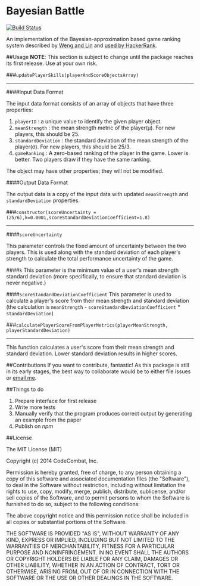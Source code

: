 Bayesian Battle
==============================
[![Build Status](https://travis-ci.org/codecombat/bayesian-battle.png?branch=master)](https://travis-ci.org/codecombat/bayesian-battle)

An implementation of the Bayesian-approximation based game ranking system described by
[Weng and Lin](http://jmlr.org/papers/volume12/weng11a/weng11a.pdf) and
[used by HackerRank](https://www.hackerrank.com/scoring).

##Usage
**NOTE**: This section is subject to change until the package reaches its first release. Use at your own risk.

###`updatePlayerSkills(playerAndScoreObjectsArray)`

---

####Input Data Format

The input data format consists of an array of objects that have three properties:

1. `playerID` : a unique value to identify the given player object.
1. `meanStrength` : the mean strength metric of the player(μ). For new players, this should be 25.
1. `standardDeviation` : the standard deviation of the mean strength of the player(σ). For new players, this should be 25/3.
1. `gameRanking` : A zero-based ranking of the player in the game. Lower is better. Two players draw if they have the same ranking.

The object may have other properties; they will not be modified.

####Output Data Format

The output data is a copy of the input data with updated `meanStrength` and `standardDeviation` properties.

###`constructor(scoreUncertainty = (25/6),k=0.0001,scoreStandardDeviationCoefficient=1.8)`

---

####`scoreUncertainty`

This parameter controls the fixed amount of uncertainty between the two players. This is used along with the
standard deviation of each player's strength to calculate the total performance uncertainty of the game.

####`k`
This parameter is the minimum value of a user's mean strength standard deviation (more specifically, to ensure
that standard deviation is never negative.)

####`scoreStandardDeviationCoefficient`
This parameter is used to calculate a player's score from their mean strength and standard deviation
(the calculation is `meanStrength` - `scoreStandardDeviationCoefficient` * `standardDeviation`)

###`calculatePlayerScoreFromPlayerMetrics(playerMeanStrength, playerStandardDeviation)`

---

This function calculates a user's score from their mean strength and standard deviation. Lower standard deviation
results in higher scores.


##Contributions
If you want to contribute, fantastic! As this package is still in its early stages, the best way to collaborate
would be to either file issues or [email me](mailto:michael@codecombat.com).

##Things to do

1. Prepare interface for first release
1. Write more tests
1. Manually verify that the program produces correct output by generating an example from the paper
1. Publish on _npm_


##License

The MIT License (MIT)

Copyright (c) 2014 CodeCombat, Inc.

Permission is hereby granted, free of charge, to any person obtaining a copy
of this software and associated documentation files (the "Software"), to deal
in the Software without restriction, including without limitation the rights
to use, copy, modify, merge, publish, distribute, sublicense, and/or sell
copies of the Software, and to permit persons to whom the Software is
furnished to do so, subject to the following conditions:

The above copyright notice and this permission notice shall be included in
all copies or substantial portions of the Software.

THE SOFTWARE IS PROVIDED "AS IS", WITHOUT WARRANTY OF ANY KIND, EXPRESS OR
IMPLIED, INCLUDING BUT NOT LIMITED TO THE WARRANTIES OF MERCHANTABILITY,
FITNESS FOR A PARTICULAR PURPOSE AND NONINFRINGEMENT. IN NO EVENT SHALL THE
AUTHORS OR COPYRIGHT HOLDERS BE LIABLE FOR ANY CLAIM, DAMAGES OR OTHER
LIABILITY, WHETHER IN AN ACTION OF CONTRACT, TORT OR OTHERWISE, ARISING FROM,
OUT OF OR IN CONNECTION WITH THE SOFTWARE OR THE USE OR OTHER DEALINGS IN
THE SOFTWARE.


